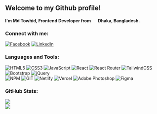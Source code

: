 ## Welcome to my Github profile!
<h4>I'm Md Towhid, Frontend Developer from <img src="https://flagcdn.com/16x12/bd.png" srcset="https://flagcdn.com/32x24/bd.png 2x, https://flagcdn.com/48x36/bd.png 3x" width="16" height="12"> <strong>Dhaka, Bangladesh.</strong></h4>

### Connect with me:
[![Facebook](https://img.shields.io/badge/Facebook-%231877F2.svg?logo=Facebook&logoColor=white)](https://www.facebook.com/towhid002k) 
[![LinkedIn](https://img.shields.io/badge/LinkedIn-%230077B5.svg?logo=linkedin&logoColor=white)](https://www.linkedin.com/in/md-towhid-islam-69997028b/) 
<!-- [![Twitter](https://img.shields.io/badge/Twitter-%231DA1F2.svg?logo=Twitter&logoColor=white)](https://twitter.com/shovonkumar0) -->

### Languages and Tools:
![HTML5](https://img.shields.io/badge/html5-%23E34F26.svg?style=for-the-badge&logo=html5&logoColor=white) 
![CSS3](https://img.shields.io/badge/css3-%231572B6.svg?style=for-the-badge&logo=css3&logoColor=white) 
![JavaScript](https://img.shields.io/badge/javascript-%23323330.svg?style=for-the-badge&logo=javascript&logoColor=%23F7DF1E) 
![React](https://img.shields.io/badge/react-%2320232a.svg?style=for-the-badge&logo=react&logoColor=%2361DAFB) 
![React Router](https://img.shields.io/badge/React_Router-CA4245?style=for-the-badge&logo=react-router&logoColor=white) 
![TailwindCSS](https://img.shields.io/badge/tailwindcss-%2338B2AC.svg?style=for-the-badge&logo=tailwind-css&logoColor=white) 
![Bootstrap](https://img.shields.io/badge/bootstrap-%23563D7C.svg?style=for-the-badge&logo=bootstrap&logoColor=white) 
![jQuery](https://img.shields.io/badge/jquery-%230769AD.svg?style=for-the-badge&logo=jquery&logoColor=white)   
![NPM](https://img.shields.io/badge/NPM-%23CB3837.svg?style=for-the-badge&logo=npm&logoColor=white) 
![GIT](https://img.shields.io/badge/Git-fc6d26?style=for-the-badge&logo=git&logoColor=white) 
![Netlify](https://img.shields.io/badge/netlify-%23000000.svg?style=for-the-badge&logo=netlify&logoColor=#00C7B7) 
![Vercel](https://img.shields.io/badge/vercel-%23000000.svg?style=for-the-badge&logo=vercel&logoColor=white) 
![Adobe Photoshop](https://img.shields.io/badge/adobephotoshop-%2331A8FF.svg?style=for-the-badge&logo=adobephotoshop&logoColor=white) 
![Figma](https://img.shields.io/badge/figma-%23F24E1E.svg?style=for-the-badge&logo=figma&logoColor=white)

 ### GitHub Stats:
![](https://github-readme-streak-stats.herokuapp.com/?user=shovonkumar&theme=radical&hide_border=true) <br/>
![](https://github-readme-stats.vercel.app/api/top-langs/?username=shovonkumar&theme=radical&hide_border=true&include_all_commits=true&count_private=true&layout=compact) <br/>
 <!-- [![](https://visitcount.itsvg.in/api?id=shovonkumar&icon=1&color=11)](https://visitcount.itsvg.in) -->

